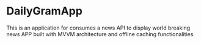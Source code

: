 # DailyGramApp
This is an application for consumes a news API to display world breaking news APP built with MVVM architecture and offline caching functionalities.

